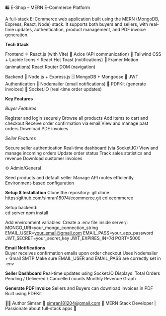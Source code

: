 🛍️ E-Shop – MERN E-Commerce Platform

A full-stack E-Commerce web application built using the MERN (MongoDB, Express, React, Node) stack.
It supports both buyers and sellers, with real-time updates, authentication, product management, and PDF invoice generation.

**Tech Stack**

Frontend
⚛️ React.js (with Vite)
🔄 Axios (API communication)
🎨 Tailwind CSS + Lucide Icons
⚡ React Hot Toast (notifications)
💬 Framer Motion (animations)
    React Router DOM (navigation)

Backend
🧠 Node.js + Express.js
🗄️ MongoDB + Mongoose
🔐 JWT Authentication
📧 Nodemailer (email notifications)
📜 PDFKit (generate invoices)
🔔 Socket.IO (real-time order updates)

**Key Features**

_Buyer Features_

   Register and login securely
   Browse all products
   Add items to cart and checkout
   Receive order confirmation via email
   View and manage past orders
   Download PDF invoices

_Seller Features_

  Secure seller authentication
  Real-time dashboard (via Socket.IO)
  View and manage incoming orders
  Update order status
  Track sales statistics and revenue
  Download customer invoices

⚙️ Admin/General

   Seed products and default seller
   Manage API routes efficiently
   Environment-based configuration

**Setup $ Installation**
   Clone the repository:
      git clone https:/github.com/simran18074/ecommerce.git
      cd ecommerce
      
  Setup backend:  
      cd server
      npm install
      
  Add environment variables: Create a .env file inside server/:   
      MONGO_URI=your_mongo_connection_string
      EMAIL_USER=your_email@gmail.com
      EMAIL_PASS=your_app_password
      JWT_SECRET=your_secret_key
      JWT_EXPIRES_IN=7d
      PORT=5000


**Email Notifications**   
  Buyer receives confirmation emails upon order checkout
  Uses Nodemailer + Gmail SMTP
  Make sure EMAIL_USER and EMAIL_PASS are correctly set in .env

**Seller Dashboard**
   Real-time updates using Socket.IO
   Displays:
        Total Orders
        Pending / Delivered / Cancelled counts
        Monthly Revenue Graph
    
**Generate PDF Invoice**
    Sellers and Buyers can download invoices in PDF
    Built using PDFKit

🧑‍💻 Author
Simran
📧 simran181204@gmail.com
💼 MERN Stack Developer | Passionate about full-stack apps 🚀
  
